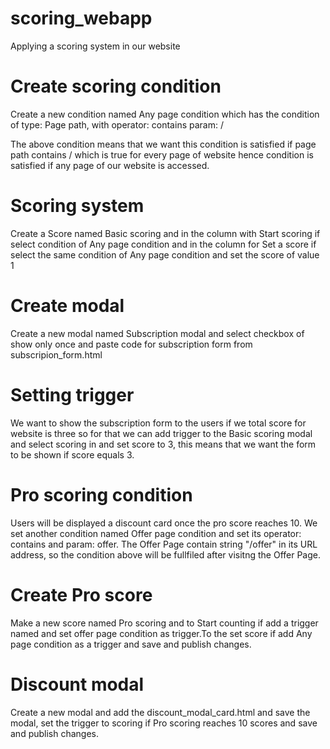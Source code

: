 # scoring_webapp
Applying a scoring system in our website

# Create scoring condition
Create a new condition named Any page condition which has the condition of type: Page path, with
operator: contains param: /

The above condition means that we want this condition is satisfied if page path contains / which 
is true for every page of website hence condition is satisfied if any page of our website is 
accessed.

# Scoring system
Create a Score named Basic scoring and in the column with Start scoring if select condition of 
Any page condition and in the column for Set a score if select the same condition of Any page 
condition and set the score of value 1

# Create modal
Create a new modal named Subscription modal and select checkbox of show only once and paste code 
for subscription form from subscripion_form.html

# Setting trigger
We want to show the subscription form to the users if we total score for website is three so for 
that we can add trigger to the Basic scoring modal and select scoring in and set score to 3, this 
means that we want the form to be shown if score equals 3.

# Pro scoring condition
Users will be displayed a discount card once the pro score reaches 10. We set another condition 
named Offer page condition and set its operator: contains and param: offer. The Offer Page 
contain string "/offer" in its URL address, so the condition above will be fullfiled after 
visitng the Offer Page. 

# Create Pro score
Make a new score named Pro scoring and to Start counting if add a trigger named and set offer page
condition as trigger.To the set score if add Any page condition as a trigger and save and publish 
changes.

# Discount modal
Create a new modal and add the discount_modal_card.html and save the modal, set the trigger to scoring if Pro scoring reaches 10 scores and save and publish changes. 
